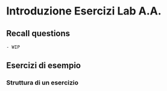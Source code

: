 # Introduzione Esercizi Lab A.A.

## Recall questions
    - WIP

## Esercizi di esempio

### Struttura di un esercizio



